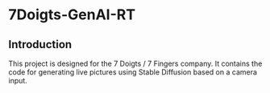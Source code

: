 ﻿# 7Doigts-GenAI-RT
## Introduction
This project is designed for the 7 Doigts / 7 Fingers company.
It contains the code for generating live pictures using Stable Diffusion based on a camera input.
